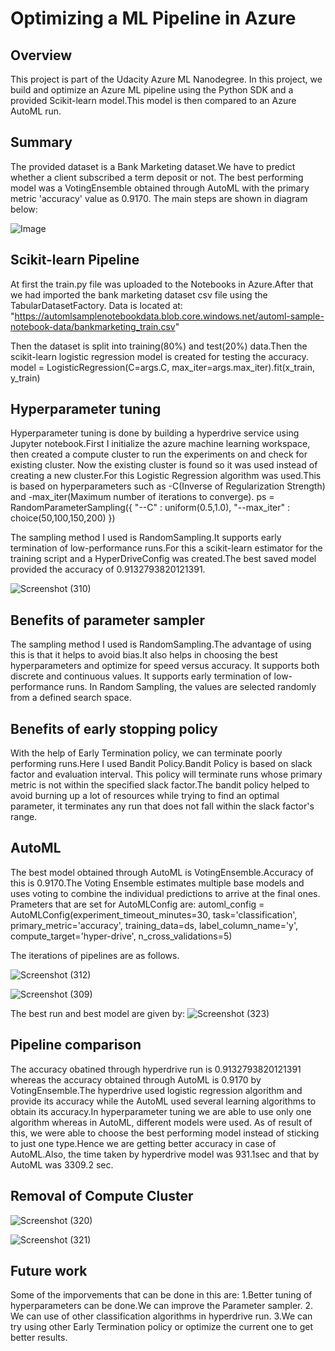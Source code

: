 # Optimizing a ML Pipeline in Azure
## Overview
This project is part of the Udacity Azure ML Nanodegree. In this project, we build and optimize an Azure ML pipeline using the Python SDK and a provided Scikit-learn model.This model is then compared to an Azure AutoML run.
## Summary
The provided dataset is a Bank Marketing dataset.We have to predict whether a client subscribed a term deposit or not. The best performing model was a VotingEnsemble obtained through AutoML with the primary metric 'accuracy' value as 0.9170.
The main steps are shown in diagram below:

![Image](https://video.udacity-data.com/topher/2020/September/5f639574_creating-and-optimizing-an-ml-pipeline/creating-and-optimizing-an-ml-pipeline.png)

## Scikit-learn Pipeline
At first the train.py file was uploaded to the Notebooks in Azure.After that we had imported the bank marketing dataset csv file using the TabularDatasetFactory.
Data is located at: "https://automlsamplenotebookdata.blob.core.windows.net/automl-sample-notebook-data/bankmarketing_train.csv"

Then the dataset is split into training(80%) and test(20%) data.Then the scikit-learn logistic regression model is created for testing the accuracy.
model = LogisticRegression(C=args.C, max_iter=args.max_iter).fit(x_train, y_train)

## Hyperparameter tuning
Hyperparameter tuning is done by building a hyperdrive service using Jupyter notebook.First I initialize the azure machine learning workspace, then created a compute cluster to run the experiments on and check for existing cluster. Now the existing cluster is found so  it was used instead of creating a new cluster.For this Logistic Regression algorithm was used.This is based on hyperparameters such as -C(Inverse of Regularization Strength) and -max_iter(Maximum number of iterations to converge).
ps = RandomParameterSampling({
    "--C" : uniform(0.5,1.0),
    "--max_iter" : choice(50,100,150,200) })
    
The sampling method I used is RandomSampling.It supports early termination of low-performance runs.For this a scikit-learn estimator for the training script and a HyperDriveConfig was created.The best saved model provided the accuracy of 0.9132793820121391.

![Screenshot (310)](https://user-images.githubusercontent.com/75804779/102646863-ca48e800-418a-11eb-88ec-c3ee84835147.png)

## Benefits of parameter sampler
The sampling method I used is RandomSampling.The advantage of using this is that it helps to avoid bias.It also helps in choosing the best hyperparameters and optimize for speed versus accuracy. It supports both discrete and continuous values. It supports early termination of low-performance runs. In Random Sampling, the values are selected randomly from a defined search space.

## Benefits of early stopping policy
With the help of Early Termination policy, we can terminate poorly performing runs.Here I used Bandit Policy.Bandit Policy is based on slack factor and evaluation interval. This policy will terminate runs whose primary metric is not within the specified slack factor.The bandit policy helped to avoid burning up a lot of resources while trying to find an optimal parameter, it terminates any run that does not fall within the slack factor's range.

## AutoML
The best model obtained through AutoML is VotingEnsemble.Accuracy of this is 0.9170.The Voting Ensemble estimates multiple base models and uses voting to combine the individual predictions to arrive at the final ones.
Prameters that are set for AutoMLConfig are:
automl_config = AutoMLConfig(experiment_timeout_minutes=30,
    task='classification',
    primary_metric='accuracy',
    training_data=ds,
    label_column_name='y',
    compute_target='hyper-drive',
    n_cross_validations=5)
    
The iterations of pipelines are as follows.

![Screenshot (312)](https://user-images.githubusercontent.com/75804779/102646873-ce750580-418a-11eb-9c65-e44da98d029d.png)

![Screenshot (309)](https://user-images.githubusercontent.com/75804779/102646554-3ecf5700-418a-11eb-8356-25d1c28861a6.png)

The best run and best model are given by:
![Screenshot (323)](https://user-images.githubusercontent.com/75804779/102683718-074bc380-41f9-11eb-937d-3f7e8910ce10.png)

## Pipeline comparison
The accuracy obatined through hyperdrive run is 0.9132793820121391 whereas the accuracy obtained through AutoML is 0.9170 by VotingEnsemble.The hyperdrive used logistic regression algorithm and provide its accuracy while the AutoML used several learning algorithms to obtain its accuracy.In hyperparameter tuning we are able to use only one algorithm whereas in AutoML, different models were used. As of result of this, we were able to choose the best performing model instead of sticking to just one type.Hence we are getting better accuracy in case of AutoML.Also, the time taken by hyperdrive model was 931.1sec and that by AutoML was 3309.2 sec.

## Removal of Compute Cluster
![Screenshot (320)](https://user-images.githubusercontent.com/75804779/102683719-0d41a480-41f9-11eb-9a26-3e94e4c06c32.png)

![Screenshot (321)](https://user-images.githubusercontent.com/75804779/102683724-13378580-41f9-11eb-9398-1f70055f2dd0.png)

## Future work
Some of the imporvements that can be done in this are:
1.Better tuning of hyperparameters can be done.We can improve the Parameter sampler.
2. We can use of other classification algorithms in hyperdrive run.
3.We can try using other Early Termination policy or optimize the current one to get better results.

